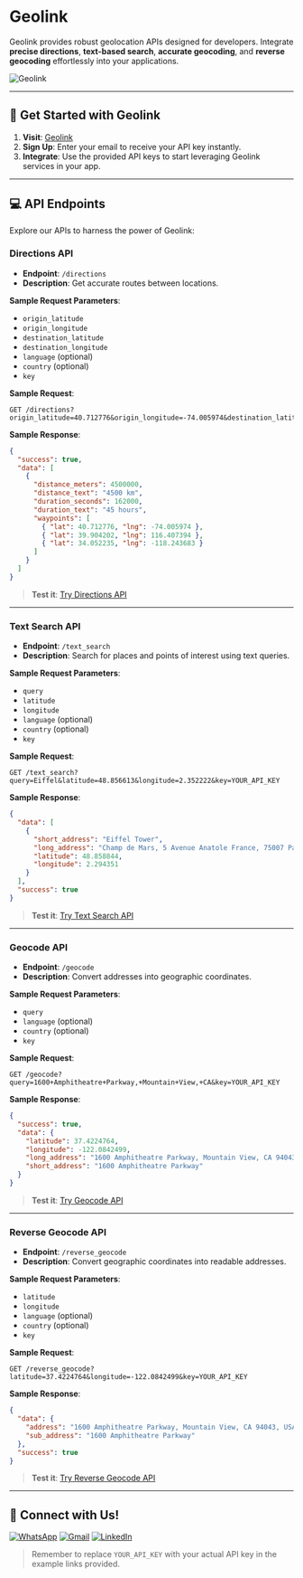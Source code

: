 # Geolink

Geolink provides robust geolocation APIs designed for developers. Integrate **precise directions**, **text-based search**, **accurate geocoding**, and **reverse geocoding** effortlessly into your applications.

![Geolink](https://github.com/kariemSeiam/Geolink/assets/57973837/aceed0f8-a651-42f2-873f-d6cec7743bf5)

---

## 🚀 Get Started with Geolink

1. **Visit**: [Geolink](https://geolink.onrender.com)
2. **Sign Up**: Enter your email to receive your API key instantly.
3. **Integrate**: Use the provided API keys to start leveraging Geolink services in your app.

---

## 💻 API Endpoints

Explore our APIs to harness the power of Geolink:

### Directions API

- **Endpoint**: `/directions`
- **Description**: Get accurate routes between locations.

**Sample Request Parameters**:
- `origin_latitude`
- `origin_longitude`
- `destination_latitude`
- `destination_longitude`
- `language` (optional)
- `country` (optional)
- `key`

**Sample Request**:
```plaintext
GET /directions?origin_latitude=40.712776&origin_longitude=-74.005974&destination_latitude=34.052235&destination_longitude=-118.243683&key=YOUR_API_KEY
```

**Sample Response**:
```json
{
  "success": true,
  "data": [
    {
      "distance_meters": 4500000,
      "distance_text": "4500 km",
      "duration_seconds": 162000,
      "duration_text": "45 hours",
      "waypoints": [
        { "lat": 40.712776, "lng": -74.005974 },
        { "lat": 39.904202, "lng": 116.407394 },
        { "lat": 34.052235, "lng": -118.243683 }
      ]
    }
  ]
}
```

> **Test it**: [Try Directions API](https://geolink.onrender.com/directions?origin_latitude=48.858613&origin_longitude=2.284694&destination_latitude=48.8583701&destination_longitude=2.2944813&country=us&language=en&key=rapidapix)

---

### Text Search API

- **Endpoint**: `/text_search`
- **Description**: Search for places and points of interest using text queries.

**Sample Request Parameters**:
- `query`
- `latitude`
- `longitude`
- `language` (optional)
- `country` (optional)
- `key`

**Sample Request**:
```plaintext
GET /text_search?query=Eiffel&latitude=48.856613&longitude=2.352222&key=YOUR_API_KEY
```

**Sample Response**:
```json
{
  "data": [
    {
      "short_address": "Eiffel Tower",
      "long_address": "Champ de Mars, 5 Avenue Anatole France, 75007 Paris, France",
      "latitude": 48.858844,
      "longitude": 2.294351
    }
  ],
  "success": true
}
```

> **Test it**: [Try Text Search API](https://geolink.onrender.com/text_search?query=Eiffel+Tower&latitude=48.856613&longitude=2.352222&country=us&language=en&key=rapidapix)

---

### Geocode API

- **Endpoint**: `/geocode`
- **Description**: Convert addresses into geographic coordinates.

**Sample Request Parameters**:
- `query`
- `language` (optional)
- `country` (optional)
- `key`

**Sample Request**:
```plaintext
GET /geocode?query=1600+Amphitheatre+Parkway,+Mountain+View,+CA&key=YOUR_API_KEY
```

**Sample Response**:
```json
{
  "success": true,
  "data": {
    "latitude": 37.4224764,
    "longitude": -122.0842499,
    "long_address": "1600 Amphitheatre Parkway, Mountain View, CA 94043, USA",
    "short_address": "1600 Amphitheatre Parkway"
  }
}
```

> **Test it**: [Try Geocode API](https://geolink.onrender.com/geocode?query=1600+Amphitheatre+Parkway,+Mountain+View,+CA&country=us&language=en&key=rapidapix)

---

### Reverse Geocode API

- **Endpoint**: `/reverse_geocode`
- **Description**: Convert geographic coordinates into readable addresses.

**Sample Request Parameters**:
- `latitude`
- `longitude`
- `language` (optional)
- `country` (optional)
- `key`

**Sample Request**:
```plaintext
GET /reverse_geocode?latitude=37.4224764&longitude=-122.0842499&key=YOUR_API_KEY
```

**Sample Response**:
```json
{
  "data": {
    "address": "1600 Amphitheatre Parkway, Mountain View, CA 94043, USA",
    "sub_address": "1600 Amphitheatre Parkway"
  },
  "success": true
}
```

> **Test it**: [Try Reverse Geocode API](https://geolink.onrender.com/reverse_geocode?latitude=37.4224764&longitude=-122.0842499&country=us&language=en&key=rapidapix)

---

## 🔗 Connect with Us!

[![WhatsApp](https://img.shields.io/badge/WhatsApp-%2B201033939828-25D366?style=for-the-badge&logo=whatsapp&logoColor=white)](https://wa.me/201033939828) [![Gmail](https://img.shields.io/badge/Gmail-kariemseiam%40gmail.com-red?style=for-the-badge&logo=gmail&logoColor=white)](mailto:kariemseiam@gmail.com) [![LinkedIn](https://img.shields.io/badge/LinkedIn-Kariem%20Seiam-0077B5?style=for-the-badge&logo=linkedin&logoColor=white)](https://www.linkedin.com/in/kariemseiam/)

> Remember to replace `YOUR_API_KEY` with your actual API key in the example links provided.


